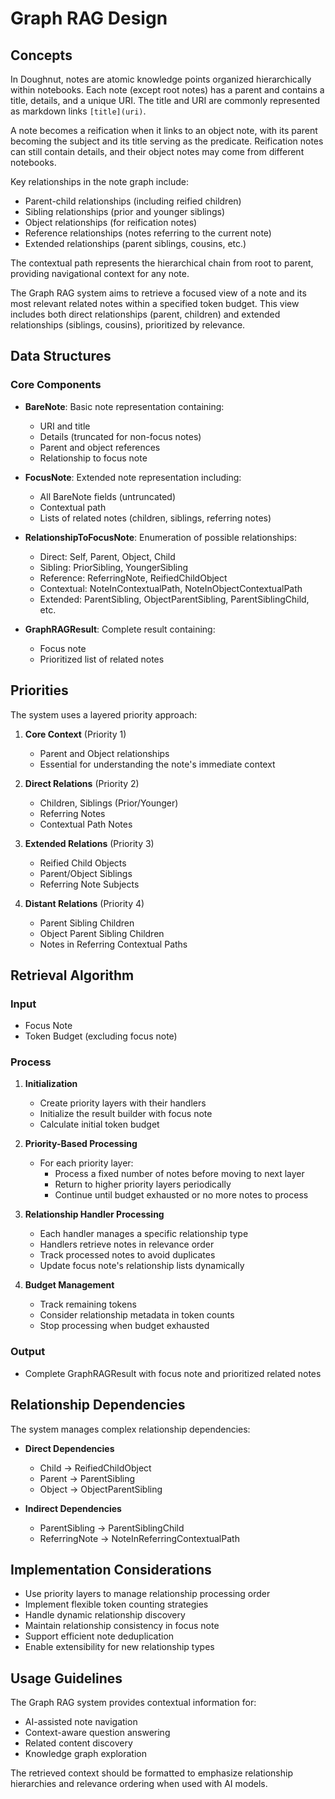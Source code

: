# Graph RAG Design

## Concepts

In Doughnut, notes are atomic knowledge points organized hierarchically within notebooks. Each note (except root notes) has a parent and contains a title, details, and a unique URI. The title and URI are commonly represented as markdown links `[title](uri)`.

A note becomes a reification when it links to an object note, with its parent becoming the subject and its title serving as the predicate. Reification notes can still contain details, and their object notes may come from different notebooks.

Key relationships in the note graph include:
- Parent-child relationships (including reified children)
- Sibling relationships (prior and younger siblings)
- Object relationships (for reification notes)
- Reference relationships (notes referring to the current note)
- Extended relationships (parent siblings, cousins, etc.)

The contextual path represents the hierarchical chain from root to parent, providing navigational context for any note.

The Graph RAG system aims to retrieve a focused view of a note and its most relevant related notes within a specified token budget. This view includes both direct relationships (parent, children) and extended relationships (siblings, cousins), prioritized by relevance.

## Data Structures

### Core Components
- **BareNote**: Basic note representation containing:
  - URI and title
  - Details (truncated for non-focus notes)
  - Parent and object references
  - Relationship to focus note

- **FocusNote**: Extended note representation including:
  - All BareNote fields (untruncated)
  - Contextual path
  - Lists of related notes (children, siblings, referring notes)

- **RelationshipToFocusNote**: Enumeration of possible relationships:
  - Direct: Self, Parent, Object, Child
  - Sibling: PriorSibling, YoungerSibling
  - Reference: ReferringNote, ReifiedChildObject
  - Contextual: NoteInContextualPath, NoteInObjectContextualPath
  - Extended: ParentSibling, ObjectParentSibling, ParentSiblingChild, etc.

- **GraphRAGResult**: Complete result containing:
  - Focus note
  - Prioritized list of related notes

## Priorities

The system uses a layered priority approach:

1. **Core Context** (Priority 1)
   - Parent and Object relationships
   - Essential for understanding the note's immediate context

2. **Direct Relations** (Priority 2)
   - Children, Siblings (Prior/Younger)
   - Referring Notes
   - Contextual Path Notes

3. **Extended Relations** (Priority 3)
   - Reified Child Objects
   - Parent/Object Siblings
   - Referring Note Subjects

4. **Distant Relations** (Priority 4)
   - Parent Sibling Children
   - Object Parent Sibling Children
   - Notes in Referring Contextual Paths

## Retrieval Algorithm

### Input
- Focus Note
- Token Budget (excluding focus note)

### Process

1. **Initialization**
   - Create priority layers with their handlers
   - Initialize the result builder with focus note
   - Calculate initial token budget

2. **Priority-Based Processing**
   - For each priority layer:
     - Process a fixed number of notes before moving to next layer
     - Return to higher priority layers periodically
     - Continue until budget exhausted or no more notes to process

3. **Relationship Handler Processing**
   - Each handler manages a specific relationship type
   - Handlers retrieve notes in relevance order
   - Track processed notes to avoid duplicates
   - Update focus note's relationship lists dynamically

4. **Budget Management**
   - Track remaining tokens
   - Consider relationship metadata in token counts
   - Stop processing when budget exhausted

### Output
- Complete GraphRAGResult with focus note and prioritized related notes

## Relationship Dependencies

The system manages complex relationship dependencies:

- **Direct Dependencies**
  - Child → ReifiedChildObject
  - Parent → ParentSibling
  - Object → ObjectParentSibling

- **Indirect Dependencies**
  - ParentSibling → ParentSiblingChild
  - ReferringNote → NoteInReferringContextualPath

## Implementation Considerations

- Use priority layers to manage relationship processing order
- Implement flexible token counting strategies
- Handle dynamic relationship discovery
- Maintain relationship consistency in focus note
- Support efficient note deduplication
- Enable extensibility for new relationship types

## Usage Guidelines

The Graph RAG system provides contextual information for:
- AI-assisted note navigation
- Context-aware question answering
- Related content discovery
- Knowledge graph exploration

The retrieved context should be formatted to emphasize relationship hierarchies and relevance ordering when used with AI models.
